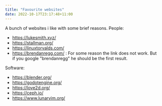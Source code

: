 ```yaml
---
title: "Favourite websites"
date: 2022-10-17T23:17:48+11:00
---
```

A bunch of websites i like with some brief reasons.
People: 
- https://lukesmith.xyz/
- https://stallman.org/
- https://linuxtorvalds.com/
- https://brendanregg.com/ : For some reason the link does not work. But if you google "brendanregg" he should be the first result.

Software:
- https://blender.org/ 
- https://godotengine.org/
- https://love2d.org/
- https://ceph.io/
- https://www.lunarvim.org/

